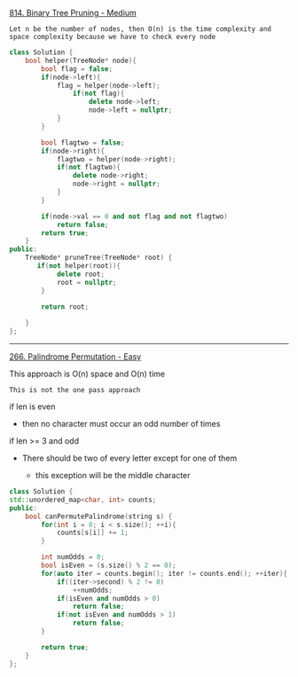 [814. Binary Tree Pruning - Medium](https://leetcode.com/problems/binary-tree-pruning/)

    Let n be the number of nodes, then O(n) is the time complexity and space complexity because we have to check every node 


```cpp
class Solution {
    bool helper(TreeNode* node){
        bool flag = false; 
        if(node->left){
            flag = helper(node->left);
                if(not flag){
                    delete node->left; 
                    node->left = nullptr; 
            }
        }

        bool flagtwo = false; 
        if(node->right){
            flagtwo = helper(node->right);
            if(not flagtwo){
                delete node->right; 
                node->right = nullptr; 
            }
        }

        if(node->val == 0 and not flag and not flagtwo)
            return false; 
        return true; 
    }
public:
    TreeNode* pruneTree(TreeNode* root) {
       if(not helper(root)){
            delete root; 
            root = nullptr; 
        }   

        return root; 
        
    }
};
```

---
[266. Palindrome Permutation - Easy](https://leetcode.com/problems/palindrome-permutation/)

This approach is O(n) space and O(n) time 

    This is not the one pass approach
    

if len is even 
* then no character must occur an odd number of times 

if len >= 3 and odd
* There should be two of every letter except for one of them
    
    * this exception will be the middle character 

```cpp
class Solution {
std::unordered_map<char, int> counts; 
public:
    bool canPermutePalindrome(string s) {
        for(int i = 0; i < s.size(); ++i){
            counts[s[i]] += 1; 
        }

        int numOdds = 0; 
        bool isEven = (s.size() % 2 == 0);
        for(auto iter = counts.begin(); iter != counts.end(); ++iter){
            if((iter->second) % 2 != 0)
                ++numOdds; 
            if(isEven and numOdds > 0)
                return false; 
            if(not isEven and numOdds > 1)
                return false; 
        }

        return true; 
    }
};
```